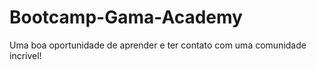 # Bootcamp-Gama-Academy

Uma boa oportunidade de aprender e ter contato com uma comunidade incrível!

